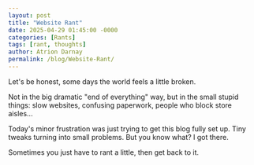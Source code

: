 ```yaml
---
layout: post
title: "Website Rant"
date: 2025-04-29 01:45:00 -0000
categories: [Rants]
tags: [rant, thoughts]
author: Atrion Darnay
permalink: /blog/Website-Rant/
---
```


Let's be honest, some days the world feels a little broken.

Not in the big dramatic \"end of everything\" way, but in the small stupid things: slow websites, confusing paperwork, people who block store aisles...

Today's minor frustration was just trying to get this blog fully set up. Tiny tweaks turning into small problems. But you know what? I got there.

Sometimes you just have to rant a little, then get back to it.

